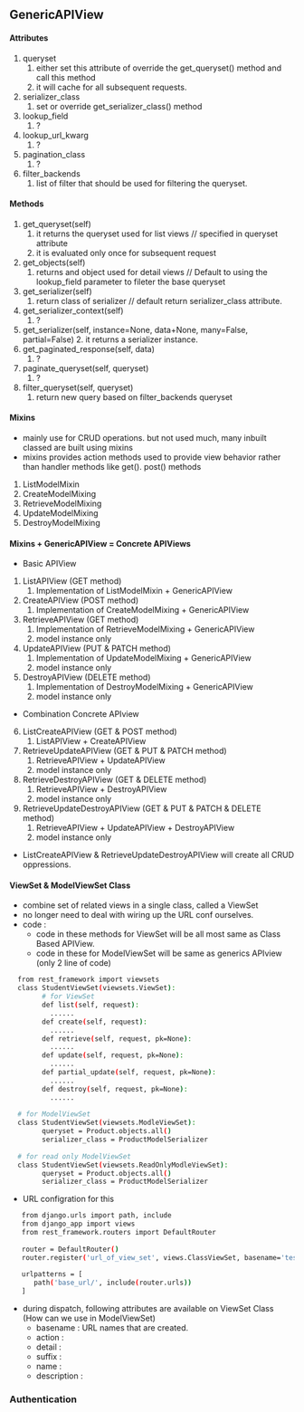 ## GenericAPIView
#### Attributes
1. queryset
   1. either set this attribute of override the get_queryset() method and call this method
   2. it will cache for all subsequent requests.
2. serializer_class
   1. set or override get_serializer_class() method
3. lookup_field
   1. ?
4. lookup_url_kwarg
   1. ?
5. pagination_class
   1. ?
6. filter_backends
   1. list of filter that should be used for filtering the queryset.

#### Methods
1. get_queryset(self)
   1. it returns the queryset used for list views // specified in queryset attribute
   2. it is evaluated only once for subsequent request 
2. get_objects(self)
   1. returns and object used for detail views  // Default to using the lookup_field parameter to fileter the base queryset
3. get_serializer(self)
   1. return class of serializer  // default return serializer_class attribute.
4. get_serializer_context(self)
   1. ?
5. get_serializer(self, instance=None, data+None, many=False, partial=False)
   2. it returns a serializer instance.
6. get_paginated_response(self, data)
   1. ?
7. paginate_queryset(self, queryset)
   1. ?
8. filter_queryset(self, queryset)
   1. return new query based on filter_backends queryset


#### Mixins
- mainly use for CRUD operations. but not used much, many inbuilt classed are built using mixins
- mixins provides action methods used to provide view behavior rather than handler methods like get(). post() methods
1. ListModelMixin
2. CreateModelMixing
3. RetrieveModelMixing
4. UpdateModelMixing
5. DestroyModelMixing


#### Mixins + GenericAPIView = Concrete APIViews
- Basic APIView
1. ListAPIView (GET method)
   1. Implementation of ListModelMixin + GenericAPIView
2. CreateAPIView (POST method)
   1. Implementation of CreateModelMixing + GenericAPIView
3. RetrieveAPIView (GET method)
   1. Implementation of RetrieveModelMixing + GenericAPIView
   2. model instance only
4. UpdateAPIView (PUT & PATCH method)
   1. Implementation of UpdateModelMixing + GenericAPIView
   2. model instance only
5. DestroyAPIView (DELETE method)
   1. Implementation of DestroyModelMixing + GenericAPIView
   2. model instance only
- Combination Concrete APIview
6. ListCreateAPIView (GET & POST method)
    1. ListAPIView + CreateAPIView
7. RetrieveUpdateAPIView (GET & PUT & PATCH method)
   1. RetrieveAPIView + UpdateAPIView
   2. model instance only
8. RetrieveDestroyAPIView (GET & DELETE method)
   1. RetrieveAPIView + DestroyAPIView
   2. model instance only
9. RetrieveUpdateDestroyAPIView (GET & PUT & PATCH & DELETE method)
   1. RetrieveAPIView + UpdateAPIView + DestroyAPIView 
   2. model instance only

- ListCreateAPIView & RetrieveUpdateDestroyAPIView will create all CRUD oppressions.


#### ViewSet & ModelViewSet Class
- combine set of related views in a single class, called a ViewSet
- no longer need to deal with wiring up the URL conf ourselves.
- code :
  - code in these methods for ViewSet will be all most same as Class Based APIView.
  - code in these for ModelViewSet will be same as generics APIview (only 2 line of code)
```bash
  from rest_framework import viewsets
  class StudentViewSet(viewsets.ViewSet):
        # for ViewSet
        def list(self, request):
          ......
        def create(self, request):
          ......
        def retrieve(self, request, pk=None):
          ......
        def update(self, request, pk=None):
          ......
        def partial_update(self, request, pk=None):
          ......
        def destroy(self, request, pk=None):
          ......
      
  # for ModelViewSet
  class StudentViewSet(viewsets.ModleViewSet):
        queryset = Product.objects.all()
        serializer_class = ProductModelSerializer
    
  # for read only ModelViewSet
  class StudentViewSet(viewsets.ReadOnlyModleViewSet):
        queryset = Product.objects.all()
        serializer_class = ProductModelSerializer
```
- URL configration for this
```bash
   from django.urls import path, include
   from django_app import views
   from rest_framework.routers import DefaultRouter
   
   router = DefaultRouter()
   router.register('url_of_view_set', views.ClassViewSet, basename='test')
   
   urlpatterns = [
      path('base_url/', include(router.urls))
   ]
```

- during dispatch, following attributes are available on ViewSet Class (How can we use in ModelViewSet)
  - basename : URL names that are created.
  - action : 
  - detail : 
  - suffix :
  - name : 
  - description :


### Authentication 





